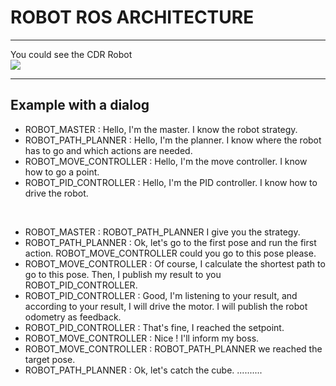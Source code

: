 # ROBOT ROS ARCHITECTURE

---

You could see the CDR Robot   
![](https://github.com/leonard-de-vinci/DaVinciBot-FrenchRoboticsCup-2020/blob/master/cdr_robot_ws/stucture.png)


---

## Example with a dialog

- ROBOT_MASTER : Hello, I'm the master. I know the robot strategy.
- ROBOT_PATH_PLANNER : Hello, I'm the planner. I know where the robot has to go and which actions are needed.
- ROBOT_MOVE_CONTROLLER : Hello, I'm the move controller. I know how to go a point.
- ROBOT_PID_CONTROLLER : Hello, I'm the PID controller. I know how to drive the robot.

<br>

- ROBOT_MASTER : ROBOT_PATH_PLANNER I give you the strategy.
- ROBOT_PATH_PLANNER : Ok, let's go to the first pose and run the first action. ROBOT_MOVE_CONTROLLER could you go to this pose please.
- ROBOT_MOVE_CONTROLLER : Of course, I calculate the shortest path to go to this pose. Then, I publish my result to you ROBOT_PID_CONTROLLER.
- ROBOT_PID_CONTROLLER : Good, I'm listening to your result, and according to your result, I will drive the motor. I will publish the robot odometry as feedback.
- ROBOT_PID_CONTROLLER : That's fine, I reached the setpoint.
- ROBOT_MOVE_CONTROLLER : Nice ! I'll inform my boss.
- ROBOT_MOVE_CONTROLLER : ROBOT_PATH_PLANNER we reached the target pose.
- ROBOT_PATH_PLANNER : Ok, let's catch the cube. ..........
